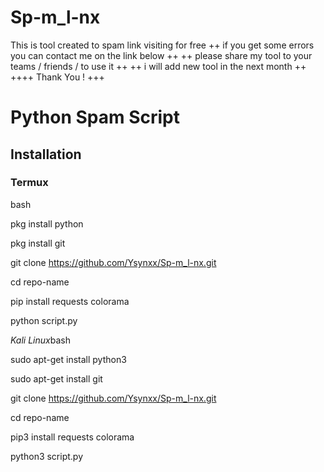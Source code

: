 # Sp-m_l-nx
This is tool created to spam link visiting for free
++ if you get some errors you can contact me on the link below ++
++ please share my tool to your teams / friends / to use it ++
++ i will add new tool in the next month ++
++++ Thank You ! +++

# Python Spam Script

## Installation

### Termux

bash

pkg install python

pkg install git

git clone https://github.com/Ysynxx/Sp-m_l-nx.git

cd repo-name

pip install requests colorama

python script.py

*Kali Linux*bash

sudo apt-get install python3

sudo apt-get install git

git clone https://github.com/Ysynxx/Sp-m_l-nx.git

cd repo-name

pip3 install requests colorama

python3 script.py

